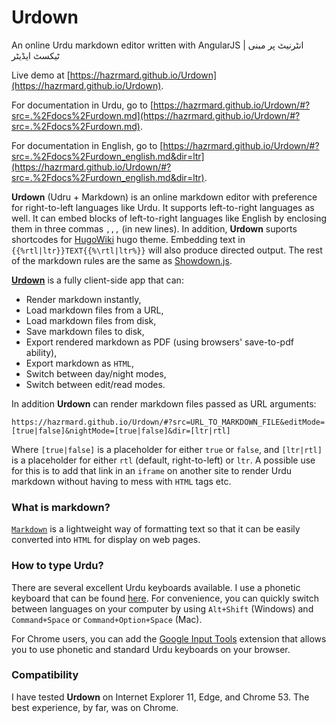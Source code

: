 ﻿# Urdown
An online Urdu markdown editor written with AngularJS | انٹرنیٹ پر مبنی ٹیکسٹ ایڈیٹر

Live demo at [https://hazrmard.github.io/Urdown](https://hazrmard.github.io/Urdown).  

For documentation in Urdu, go to [https://hazrmard.github.io/Urdown/#?src=.%2Fdocs%2Furdown.md](https://hazrmard.github.io/Urdown/#?src=.%2Fdocs%2Furdown.md).  

For documentation in English, go to [https://hazrmard.github.io/Urdown/#?src=.%2Fdocs%2Furdown_english.md&dir=ltr](https://hazrmard.github.io/Urdown/#?src=.%2Fdocs%2Furdown_english.md&dir=ltr).  

**Urdown** (Udru + Markdown) is an online markdown editor with preference for right-to-left
languages like Urdu. It supports left-to-right languages as well. It can embed blocks of 
left-to-right languages like English by enclosing them in three commas `,,,` (in new lines). 
In addition, **Urdown** suports shortcodes for [HugoWiki](https://github.com/OpenUrdu/HugoWiki) hugo theme.
Embedding text in `{{%rtl|ltr}}TEXT{{%\rtl|ltr%}}` will also produce directed output.
The rest of the markdown rules are the same as [Showdown.js](https://github.com/showdownjs/showdown/wiki/Showdown's-Markdown-syntax).  

[**Urdown**](https://hazrmard.github.io/Urdown) is a fully client-side app that
can:  

* Render markdown instantly,
* Load markdown files from a URL,
* Load markdown files from disk,
* Save markdown files to disk,
* Export rendered markdown as PDF (using browsers' save-to-pdf ability),
* Export markdown as `HTML`,
* Switch between day/night modes,
* Switch between edit/read modes.

In addition **Urdown** can render markdown files passed as URL arguments:  
```
https://hazrmard.github.io/Urdown/#?src=URL_TO_MARKDOWN_FILE&editMode=[true|false]&nightMode=[true|false]&dir=[ltr|rtl]
```

Where `[true|false]` is a placeholder for either `true` or `false`, and 
`[ltr|rtl]` is a placeholder for either `rtl` (default, right-to-left) or 
`ltr`. A possible use for this is to add that link in an `iframe` on 
another site to render Urdu markdown without having to mess with 
`HTML` tags etc.

### What is markdown?
[`Markdown`](https://en.wikipedia.org/wiki/Markdown) is a lightweight way of
formatting text so that it can be easily converted into `HTML` for display on
web pages.

### How to type Urdu?
There are several excellent Urdu keyboards available. I use a phonetic keyboard
that can be found [here](https://urdu.ca/1). For convenience, you can quickly
switch between languages on your computer by using `Alt+Shift` (Windows) and
`Command+Space` or `Command+Option+Space` (Mac).  

For Chrome users, you can add the [Google Input Tools](https://www.google.com/inputtools/try/)
extension that allows you to use phonetic and standard Urdu keyboards on your
browser.

### Compatibility
I have tested **Urdown** on Internet Explorer 11, Edge, and Chrome 53. The best
experience, by far, was on Chrome.
